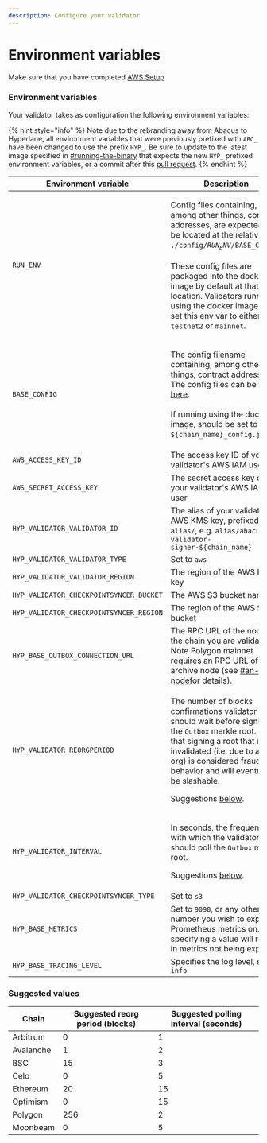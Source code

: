 ```yaml
---
description: Configure your validator
---
```


# Environment variables

Make sure that you have completed [AWS Setup](aws-setup.md)

### Environment variables

Your validator takes as configuration the following environment variables:

{% hint style="info" %}
Note due to the rebranding away from Abacus to Hyperlane, all environment variables that were previously prefixed with `ABC_` have been changed to use the prefix `HYP_`. Be sure to update to the latest image specified in [#running-the-binary](start-validating.md#running-the-binary "mention") that expects the new `HYP_` prefixed environment variables, or a commit after this [pull request](https://github.com/hyperlane-xyz/hyperlane-monorepo/pull/1116).
{% endhint %}

| Environment variable                    | Description                                                                                                                                                                                                                                                                                                                                                                               |
| --------------------------------------- | ----------------------------------------------------------------------------------------------------------------------------------------------------------------------------------------------------------------------------------------------------------------------------------------------------------------------------------------------------------------------------------------- |
| `RUN_ENV`                               | <p>Config files containing, among other things, contract addresses, are expected to be located at the relative path <code>./config/$RUN_ENV/$BASE_CONFIG</code>.<br><br>These config files are packaged into the docker image by default at that location. Validators running using the docker image can set this env var to either <code>testnet2</code> or <code>mainnet</code>.</p> |
| `BASE_CONFIG`                           | <p>The config filename containing, among other things, contract addresses. The config files can be found <a href="https://github.com/abacus-network/abacus-monorepo/tree/main/rust/config/mainnet">here</a>.<br><br>If running using the docker image, should be set to <code>${chain_name}_config.json</code>.</p>                                                                       |
| `AWS_ACCESS_KEY_ID`                     | The access key ID of your validator's AWS IAM user                                                                                                                                                                                                                                                                                                                                        |
| `AWS_SECRET_ACCESS_KEY`                 | The secret access key of your validator's AWS IAM user                                                                                                                                                                                                                                                                                                                                    |
| `HYP_VALIDATOR_VALIDATOR_ID`            | The alias of your validator's AWS KMS key, prefixed with `alias/`, e.g. `alias/abacus-validator-signer-${chain_name}`                                                                                                                                                                                                                                                                     |
| `HYP_VALIDATOR_VALIDATOR_TYPE`          | Set to `aws`                                                                                                                                                                                                                                                                                                                                                                              |
| `HYP_VALIDATOR_VALIDATOR_REGION`        | The region of the AWS KMS key                                                                                                                                                                                                                                                                                                                                                             |
| `HYP_VALIDATOR_CHECKPOINTSYNCER_BUCKET` | The AWS S3 bucket name                                                                                                                                                                                                                                                                                                                                                                    |
| `HYP_VALIDATOR_CHECKPOINTSYNCER_REGION` | The region of the AWS S3 bucket                                                                                                                                                                                                                                                                                                                                                           |
| `HYP_BASE_OUTBOX_CONNECTION_URL`        | The RPC URL of the node for the chain you are validating. Note Polygon mainnet requires an RPC URL of an archive node (see [#an-rpc-node](./#an-rpc-node "mention")for details).                                                                                                                                                                                                          |
| `HYP_VALIDATOR_REORGPERIOD`             | <p>The number of blocks confirmations validator should wait before signing the <code>Outbox</code> merkle root. Note that signing a root that is later invalidated (i.e. due to a re-org) is considered fraudulent behavior and will eventually be slashable.</p><p>Suggestions <a href="environment-variables.md#suggested-reorg-periods">below</a>.</p>                                 |
| `HYP_VALIDATOR_INTERVAL`                | <p>In seconds, the frequency with which the validator should poll the <code>Outbox</code> merkle root.</p><p>Suggestions <a href="environment-variables.md#suggested-reorg-periods">below</a>.</p>                                                                                                                                                                                        |
| `HYP_VALIDATOR_CHECKPOINTSYNCER_TYPE`   | Set to `s3`                                                                                                                                                                                                                                                                                                                                                                               |
| `HYP_BASE_METRICS`                      | Set to `9090`, or any other port number you wish to expose Prometheus metrics on. Not specifying a value will result in metrics not being exposed.                                                                                                                                                                                                                                        |
| `HYP_BASE_TRACING_LEVEL`                | Specifies the log level, set to `info`                                                                                                                                                                                                                                                                                                                                                    |

### Suggested values

| Chain     | Suggested reorg period (blocks) | Suggested polling interval (seconds) |
| --------- | ------------------------------- | ------------------------------------ |
| Arbitrum  | 0                               | 1                                    |
| Avalanche | 1                               | 2                                    |
| BSC       | 15                              | 3                                    |
| Celo      | 0                               | 5                                    |
| Ethereum  | 20                              | 15                                   |
| Optimism  | 0                               | 15                                   |
| Polygon   | 256                             | 2                                    |
| Moonbeam  | 0                               | 5                                    |

